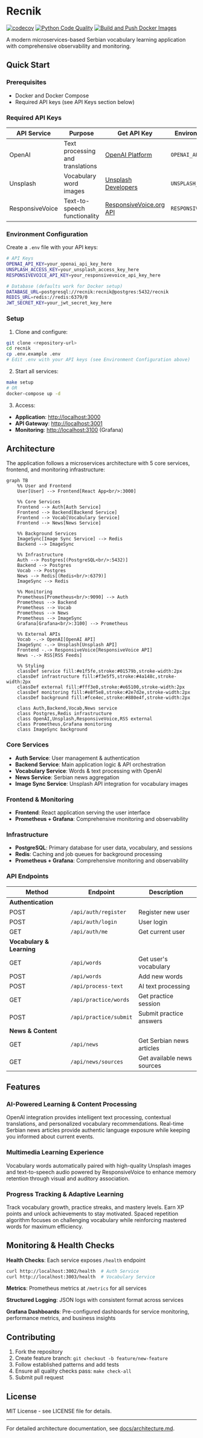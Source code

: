 # Recnik

[![codecov](https://codecov.io/gh/ansromanov/recnik/branch/main/graph/badge.svg)](https://codecov.io/gh/ansromanov/recnik)
[![Python Code Quality](https://github.com/ansromanov/recnik/actions/workflows/python-quality.yml/badge.svg)](https://github.com/ansromanov/recnik/actions/workflows/python-quality.yml)
[![Build and Push Docker Images](https://github.com/ansromanov/recnik/actions/workflows/docker-build.yml/badge.svg)](https://github.com/ansromanov/recnik/actions/workflows/docker-build.yml)

A modern microservices-based Serbian vocabulary learning application with comprehensive observability and monitoring.

## Quick Start

### Prerequisites

- Docker and Docker Compose
- Required API keys (see API Keys section below)

### Required API Keys

| API Service | Purpose | Get API Key | Environment Variable |
|-------------|---------|-------------|---------------------|
| OpenAI | Text processing and translations | [OpenAI Platform](https://platform.openai.com) | `OPENAI_API_KEY` |
| Unsplash | Vocabulary word images | [Unsplash Developers](https://unsplash.com/developers) | `UNSPLASH_ACCESS_KEY` |
| ResponsiveVoice | Text-to-speech functionality | [ResponsiveVoice.org API](https://responsivevoice.org/api/) | `RESPONSIVEVOICE_API_KEY` |

### Environment Configuration

Create a `.env` file with your API keys:

```bash
# API Keys
OPENAI_API_KEY=your_openai_api_key_here
UNSPLASH_ACCESS_KEY=your_unsplash_access_key_here
RESPONSIVEVOICE_API_KEY=your_responsivevoice_api_key_here

# Database (defaults work for Docker setup)
DATABASE_URL=postgresql://recnik:recnik@postgres:5432/recnik
REDIS_URL=redis://redis:6379/0
JWT_SECRET_KEY=your_jwt_secret_key_here
```

### Setup

1. Clone and configure:

```bash
git clone <repository-url>
cd recnik
cp .env.example .env
# Edit .env with your API keys (see Environment Configuration above)
```

2. Start all services:

```bash
make setup
# OR
docker-compose up -d
```

3. Access:

- **Application**: <http://localhost:3000>
- **API Gateway**: <http://localhost:3001>
- **Monitoring**: <http://localhost:3100> (Grafana)

## Architecture

The application follows a microservices architecture with 5 core services, frontend, and monitoring infrastructure:

```mermaid
graph TB
    %% User and Frontend
    User[User] --> Frontend[React App<br/>:3000]

    %% Core Services
    Frontend --> Auth[Auth Service]
    Frontend --> Backend[Backend Service]
    Frontend --> Vocab[Vocabulary Service]
    Frontend --> News[News Service]

    %% Background Services
    ImageSync[Image Sync Service] --> Redis
    Backend --> ImageSync

    %% Infrastructure
    Auth --> Postgres[(PostgreSQL<br/>:5432)]
    Backend --> Postgres
    Vocab --> Postgres
    News --> Redis[(Redis<br/>:6379)]
    ImageSync --> Redis

    %% Monitoring
    Prometheus[Prometheus<br/>:9090] --> Auth
    Prometheus --> Backend
    Prometheus --> Vocab
    Prometheus --> News
    Prometheus --> ImageSync
    Grafana[Grafana<br/>:3100] --> Prometheus

    %% External APIs
    Vocab -.-> OpenAI[OpenAI API]
    ImageSync -.-> Unsplash[Unsplash API]
    Frontend -.-> ResponsiveVoice[ResponsiveVoice API]
    News -.-> RSS[RSS Feeds]

    %% Styling
    classDef service fill:#e1f5fe,stroke:#01579b,stroke-width:2px
    classDef infrastructure fill:#f3e5f5,stroke:#4a148c,stroke-width:2px
    classDef external fill:#fff3e0,stroke:#e65100,stroke-width:2px
    classDef monitoring fill:#e8f5e8,stroke:#2e7d2e,stroke-width:2px
    classDef background fill:#fce4ec,stroke:#880e4f,stroke-width:2px

    class Auth,Backend,Vocab,News service
    class Postgres,Redis infrastructure
    class OpenAI,Unsplash,ResponsiveVoice,RSS external
    class Prometheus,Grafana monitoring
    class ImageSync background
```

### Core Services

- **Auth Service**: User management & authentication
- **Backend Service**: Main application logic & API orchestration
- **Vocabulary Service**: Words & text processing with OpenAI
- **News Service**: Serbian news aggregation
- **Image Sync Service**: Unsplash API integration for vocabulary images

### Frontend & Monitoring

- **Frontend**: React application serving the user interface
- **Prometheus + Grafana**: Comprehensive monitoring and observability

### Infrastructure

- **PostgreSQL**: Primary database for user data, vocabulary, and sessions
- **Redis**: Caching and job queues for background processing
- **Prometheus + Grafana**: Comprehensive monitoring and observability

### API Endpoints

| Method | Endpoint | Description |
|--------|----------|-------------|
| **Authentication** |
| POST | `/api/auth/register` | Register new user |
| POST | `/api/auth/login` | User login |
| GET | `/api/auth/me` | Get current user |
| **Vocabulary & Learning** |
| GET | `/api/words` | Get user's vocabulary |
| POST | `/api/words` | Add new words |
| POST | `/api/process-text` | AI text processing |
| GET | `/api/practice/words` | Get practice session |
| POST | `/api/practice/submit` | Submit practice answers |
| **News & Content** |
| GET | `/api/news` | Get Serbian news articles |
| GET | `/api/news/sources` | Get available news sources |

## Features

### AI-Powered Learning & Content Processing

OpenAI integration provides intelligent text processing, contextual translations, and personalized vocabulary recommendations. Real-time Serbian news articles provide authentic language exposure while keeping you informed about current events.

### Multimedia Learning Experience

Vocabulary words automatically paired with high-quality Unsplash images and text-to-speech audio powered by ResponsiveVoice to enhance memory retention through visual and auditory association.

### Progress Tracking & Adaptive Learning

Track vocabulary growth, practice streaks, and mastery levels. Earn XP points and unlock achievements to stay motivated. Spaced repetition algorithm focuses on challenging vocabulary while reinforcing mastered words for maximum efficiency.

## Monitoring & Health Checks

**Health Checks**: Each service exposes `/health` endpoint

```bash
curl http://localhost:3002/health  # Auth Service
curl http://localhost:3003/health  # Vocabulary Service
```

**Metrics**: Prometheus metrics at `/metrics` for all services

**Structured Logging**: JSON logs with consistent format across services

**Grafana Dashboards**: Pre-configured dashboards for service monitoring, performance metrics, and business insights

## Contributing

1. Fork the repository
2. Create feature branch: `git checkout -b feature/new-feature`
3. Follow established patterns and add tests
4. Ensure all quality checks pass: `make check-all`
5. Submit pull request

## License

MIT License - see LICENSE file for details.

---

For detailed architecture documentation, see [docs/architecture.md](docs/architecture.md).
